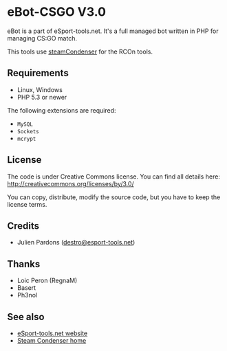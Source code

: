 eBot-CSGO V3.0
==============

eBot is a part of eSport-tools.net. It's a full managed bot written in PHP for managing CS:GO match.

This tools use [steamCondenser](https://github.com/koraktor/steam-condenser-php) for the RCOn tools.

## Requirements

* Linux, Windows
* PHP 5.3 or newer

The following extensions are required:

* `MySQL`
* `Sockets`
* `mcrypt`

## License

The code is under Creative Commons license. You can find all details here: http://creativecommons.org/licenses/by/3.0/

You can copy, distribute, modify the source code, but you have to keep the license terms.

## Credits

* Julien Pardons (destro@esport-tools.net)

## Thanks

* Loic Peron (RegnaM)
* Basert
* Ph3nol

## See also

* [eSport-tools.net website](http://www.esport-tools.net/)
* [Steam Condenser home](https://koraktor.de/steam-condenser)
